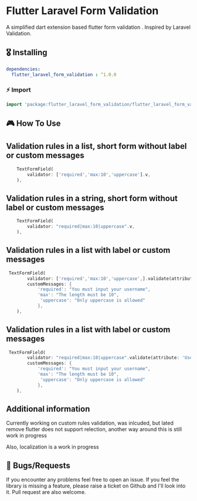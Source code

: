 # Flutter Laravel Form Validation

A simplified dart extension based flutter form validation . Inspired by Laravel Validation.

## 🎖 Installing

```yaml
dependencies:
  flutter_laravel_form_validation : ^1.0.0
```

### ⚡️ Import
```dart
import 'package:flutter_laravel_form_validation/flutter_laravel_form_validation.dart';
```

## 🎮 How To Use

## Validation rules in a list, short form without label or custom messages

```dart
    TextFormField(
        validator: ['required','max:10','uppercase'].v,
    ),
```

## Validation rules in a string,  short form without label or custom messages
```dart
    TextFormField(
        validator: "required|max:10|uppercase".v,
    ),
```

## Validation rules in a list with label or custom messages
```dart
 TextFormField(
        validator: ['required','max:10','uppercase',].validate(attribute: 'Username',
        customMessages: {
            'required': "You must input your username",
            'max': "The length must be 10",
             'uppercase': "Only uppercase is allowed"
            },
    ),
```

## Validation rules in a list with label or custom messages
```dart
 TextFormField(
        validator: "required|max:10|uppercase".validate(attribute: 'Username',
        customMessages: {
            'required': "You must input your username",
            'max': "The length must be 10",
             'uppercase': "Only uppercase is allowed"
            },
    ),
```

## Additional information
Currently working on custom rules validation, was inlcuded, but lated remove flutter does not support relection, another way around this is still work in progress

Also, localization is a work in progress

## 🐛 Bugs/Requests

If you encounter any problems feel free to open an issue. If you feel the library is
missing a feature, please raise a ticket on Github and I'll look into it.
Pull request are also welcome.
